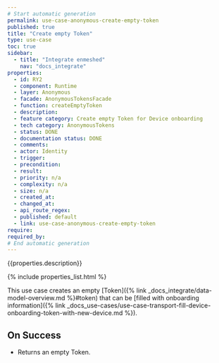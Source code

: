 ```yaml
---
# Start automatic generation
permalink: use-case-anonymous-create-empty-token
published: true
title: "Create empty Token"
type: use-case
toc: true
sidebar:
  - title: "Integrate enmeshed"
    nav: "docs_integrate"
properties:
  - id: RY2
  - component: Runtime
  - layer: Anonymous
  - facade: AnonymousTokensFacade
  - function: createEmptyToken
  - description:
  - feature category: Create empty Token for Device onboarding
  - tech category: AnonymousTokens
  - status: DONE
  - documentation status: DONE
  - comments:
  - actor: Identity
  - trigger:
  - precondition:
  - result:
  - priority: n/a
  - complexity: n/a
  - size: n/a
  - created_at:
  - changed_at:
  - api_route_regex:
  - published: default
  - link: use-case-anonymous-create-empty-token
require:
required_by:
# End automatic generation
---
```


{{properties.description}}

{% include properties_list.html %}

This use case creates an empty [Token]({% link _docs_integrate/data-model-overview.md %}#token) that can be [filled with onboarding information]({% link _docs_use-cases/use-case-transport-fill-device-onboarding-token-with-new-device.md %}).

## On Success

- Returns an empty Token.
